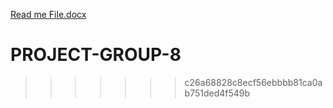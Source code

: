 [Read me File.docx](https://github.com/user-attachments/files/17981429/Read.me.File.docx)

# PROJECT-GROUP-8
>>>>>>> c26a68828c8ecf56ebbbb81ca0ab751ded4f549b
